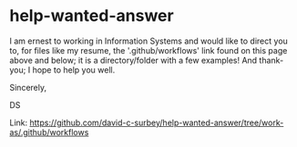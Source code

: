 # help-wanted-answer

I am ernest to working in Information Systems and would like to 
direct you to,
for files like my resume,
the '.github/workflows' link found on this page above and below; it is a directory/folder with a few examples! And thank-you; I hope to help you well.

Sincerely,

DS

Link: https://github.com/david-c-surbey/help-wanted-answer/tree/work-as/.github/workflows
